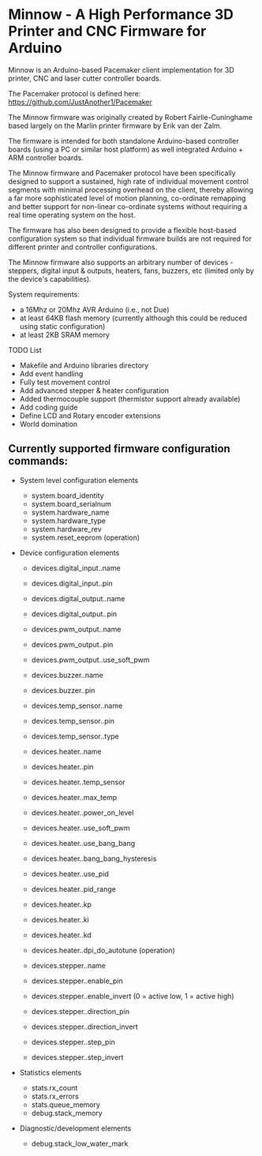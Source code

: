 Minnow - A High Performance 3D Printer and CNC Firmware for Arduino
===================================================================

Minnow is an Arduino-based Pacemaker client implementation for 3D printer, CNC and laser cutter controller boards.

The Pacemaker protocol is defined here: https://github.com/JustAnother1/Pacemaker

The Minnow firmware was originally created by Robert Fairlie-Cuninghame based largely on the Marlin printer firmware by Erik van der Zalm.

The firmware is intended for both standalone Arduino-based controller boards (using a PC or similar host platform) as well integrated Arduino + ARM controller boards. 

The Minnow firmware and Pacemaker protocol have been specifically designed to support a sustained, high rate of individual movement control segments with minimal processing overhead on the client, thereby allowing a far more sophisticated level of motion planning, co-ordinate remapping and better support for non-linear co-ordinate systems without requiring a real time operating system on the host.

The firmware has also been designed to provide a flexible host-based configuration system so that individual firmware builds are not required for different printer and controller configurations. 

The Minnow firmware also supports an arbitrary number of devices - steppers, digital input & outputs, heaters, fans, buzzers, etc (limited only by the device's capabilities). 

System requirements:
 - a 16Mhz or 20Mhz AVR Arduino (i.e., not Due)
 - at least 64KB flash memory (currently although this could be reduced using static configuration)
 - at least 2KB SRAM memory

TODO List 
- Makefile and Arduino libraries directory
- Add event handling
- Fully test movement control
- Add advanced stepper & heater configuration
- Added thermocouple support (thermistor support already available)
- Add coding guide
- Define LCD and Rotary encoder extensions
- World domination

Currently supported firmware configuration commands:
---------------------------------------------------

* System level configuration elements
  - system.board_identity
  - system.board_serialnum
  - system.hardware_name
  - system.hardware_type
  - system.hardware_rev
  - system.reset_eeprom (operation)
  
* Device configuration elements
  - devices.digital_input.<device number>.name
  - devices.digital_input.<device number>.pin
  
  - devices.digital_output.<device number>.name
  - devices.digital_output.<device number>.pin
  
  - devices.pwm_output.<device number>.name
  - devices.pwm_output.<device number>.pin
  - devices.pwm_output.<device number>.use_soft_pwm
  
  - devices.buzzer.<device number>.name
  - devices.buzzer.<device number>.pin
  
  - devices.temp_sensor.<device number>.name
  - devices.temp_sensor.<device number>.pin
  - devices.temp_sensor.<device number>.type
  
  - devices.heater.<device number>.name
  - devices.heater.<device number>.pin
  - devices.heater.<device number>.temp_sensor
  - devices.heater.<device number>.max_temp
  - devices.heater.<device number>.power_on_level
  - devices.heater.<device number>.use_soft_pwm
  - devices.heater.<device number>.use_bang_bang
  - devices.heater.<device number>.bang_bang_hysteresis
  - devices.heater.<device number>.use_pid
  - devices.heater.<device number>.pid_range
  - devices.heater.<device number>.kp
  - devices.heater.<device number>.ki
  - devices.heater.<device number>.kd
  - devices.heater.<device number>.dpi_do_autotune (operation)

  - devices.stepper.<device number>.name
  - devices.stepper.<device number>.enable_pin
  - devices.stepper.<device number>.enable_invert (0 = active low, 1 = active high)
  - devices.stepper.<device number>.direction_pin
  - devices.stepper.<device number>.direction_invert 
  - devices.stepper.<device number>.step_pin
  - devices.stepper.<device number>.step_invert 
  
* Statistics elements
  - stats.rx_count
  - stats.rx_errors
  - stats.queue_memory
  - debug.stack_memory
  
* Diagnostic/development elements
  - debug.stack_low_water_mark
  


